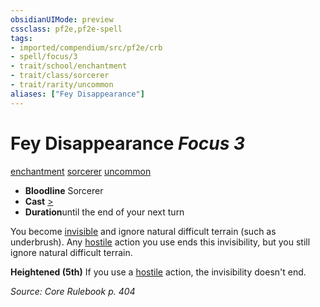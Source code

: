 ```yaml
---
obsidianUIMode: preview
cssclass: pf2e,pf2e-spell
tags:
- imported/compendium/src/pf2e/crb
- spell/focus/3
- trait/school/enchantment
- trait/class/sorcerer
- trait/rarity/uncommon
aliases: ["Fey Disappearance"]
---
```

# Fey Disappearance *Focus 3*   
[enchantment](enchantment.md)  [sorcerer](rules/traits/sorcerer.md)  [uncommon](uncommon.md)  

- **Bloodline** Sorcerer
- **Cast** [>](chapter-9-playing-the-game.md#Actions "Single Action") 
- **Duration**until the end of your next turn

You become [invisible](conditions.md#Invisible) and ignore natural difficult terrain (such as underbrush). Any [hostile](conditions.md#Hostile) action you use ends this invisibility, but you still ignore natural difficult terrain.

**Heightened (5th)** If you use a [hostile](conditions.md#Hostile) action, the invisibility doesn't end.

*Source: Core Rulebook p. 404*